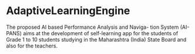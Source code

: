 # AdaptiveLearningEngine
The proposed AI based Performance Analysis and Naviga- tion System (AI-PANS) aims at the development of self-learning app for the students of Grade 1 to 10 students studying in the Maharashtra (India) State Board and also for the teachers.
